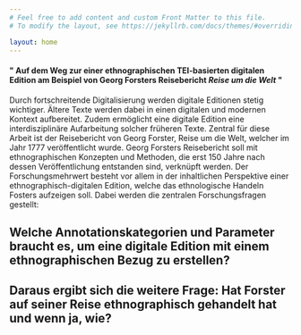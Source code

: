```yaml
---
# Feel free to add content and custom Front Matter to this file.
# To modify the layout, see https://jekyllrb.com/docs/themes/#overriding-theme-defaults

layout: home
---
```


#### " Auf dem Weg zur einer ethnographischen TEI-basierten digitalen Edition am Beispiel von Georg Forsters Reisebericht *Reise um die Welt* " 

Durch fortschreitende Digitalisierung werden digitale Editionen stetig wichtiger. Ältere Texte werden dabei in einen digitalen und modernen Kontext aufbereitet. Zudem ermöglicht eine digitale Edition eine interdisziplinäre Aufarbeitung solcher früheren Texte. Zentral für diese Arbeit ist der Reisebericht von Georg Forster, Reise um die Welt, welcher im Jahr 1777 veröffentlicht wurde. Georg Forsters Reisebericht soll mit ethnographischen Konzepten und Methoden, die erst 150 Jahre nach dessen Veröffentlichung entstanden sind, verknüpft werden. Der Forschungsmehrwert besteht vor allem in der inhaltlichen Perspektive einer ethnographisch-digitalen Edition, welche das ethnologische Handeln Fosters aufzeigen soll. Dabei werden die zentralen Forschungsfragen gestellt: 
## Welche Annotationskategorien und Parameter braucht es, um eine digitale Edition mit einem ethnographischen Bezug zu erstellen? 
## Daraus ergibt sich die weitere Frage: Hat Forster auf seiner Reise ethnographisch gehandelt hat und wenn ja, wie?
